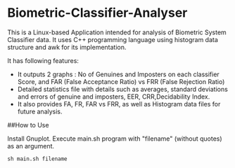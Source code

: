 # Biometric-Classifier-Analyser
This is a Linux-based Application intended for analysis of Biometric System Classifier data. It uses C++ programming language using histogram data structure and awk for its implementation.

It has following features:

* It outputs 2 graphs : 
  No of Genuines and Imposters on each classifier Score, and FAR (False Acceptance Ratio) vs FRR (False Rejection Ratio)
* Detailed statistics file with details such as averages, standard deviations and errors of genuine and imposters, EER,    CRR,Decidability Index.
* It also provides FA, FR, FAR vs FRR, as well as Histogram data files for future analysis.


##How to Use

Install Gnuplot. Execute main.sh program with "filename" (without quotes) as an argument.

```shell
sh main.sh filename
```
